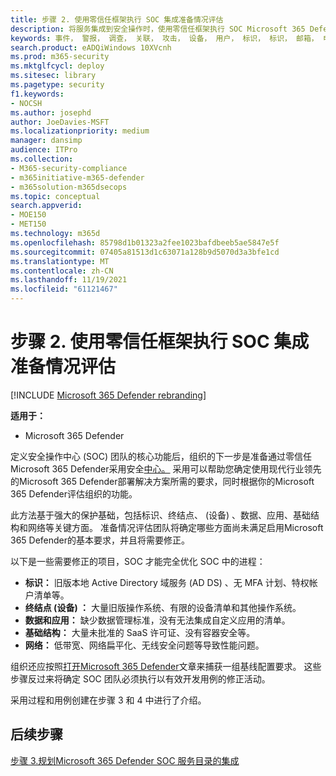 ```yaml
---
title: 步骤 2. 使用零信任框架执行 SOC 集成准备情况评估
description: 将服务集成到安全操作时，使用零信任框架执行 SOC Microsoft 365 Defender准备情况评估的基础知识。
keywords: 事件， 警报， 调查， 关联， 攻击， 设备， 用户， 标识， 标识， 邮箱， 电子邮件， 365， microsoft， m365， 事件响应， 网络攻击， secops， 安全操作， soc
search.product: eADQiWindows 10XVcnh
ms.prod: m365-security
ms.mktglfcycl: deploy
ms.sitesec: library
ms.pagetype: security
f1.keywords:
- NOCSH
ms.author: josephd
author: JoeDavies-MSFT
ms.localizationpriority: medium
manager: dansimp
audience: ITPro
ms.collection:
- M365-security-compliance
- m365initiative-m365-defender
- m365solution-m365dsecops
ms.topic: conceptual
search.appverid:
- MOE150
- MET150
ms.technology: m365d
ms.openlocfilehash: 85798d1b01323a2fee1023bafdbeeb5ae5847e5f
ms.sourcegitcommit: 07405a81513d1c63071a128b9d5070d3a3bfe1cd
ms.translationtype: MT
ms.contentlocale: zh-CN
ms.lasthandoff: 11/19/2021
ms.locfileid: "61121467"
---
```

# <a name="step-2-perform-a-soc-integration-readiness-assessment-using-the-zero-trust-framework"></a>步骤 2. 使用零信任框架执行 SOC 集成准备情况评估

[!INCLUDE [Microsoft 365 Defender rebranding](../includes/microsoft-defender.md)]

**适用于：**
- Microsoft 365 Defender

定义安全操作中心 (SOC) 团队的核心功能后，组织的下一步是准备通过零信任Microsoft 365 Defender采用安全[中心。](/security/zero-trust/) 采用可以帮助您确定使用现代行业领先的Microsoft 365 Defender部署解决方案所需的要求，同时根据你的Microsoft 365 Defender评估组织的功能。

此方法基于强大的保护基础，包括标识、终结点、 (设备) 、数据、应用、基础结构和网络等关键方面。 准备情况评估团队将确定哪些方面尚未满足启用Microsoft 365 Defender的基本要求，并且将需要修正。

以下是一些需要修正的项目，SOC 才能完全优化 SOC 中的进程：

- **标识：** 旧版本地 Active Directory 域服务 (AD DS) 、无 MFA 计划、特权帐户清单等。
- **终结点 (设备) ：** 大量旧版操作系统、有限的设备清单和其他操作系统。
- **数据和应用：**  缺少数据管理标准，没有无法集成自定义应用的清单。
- **基础结构：** 大量未批准的 SaaS 许可证、没有容器安全等。
- **网络：** 低带宽、网络扁平化、无线安全问题等导致性能问题。

组织还应按照[打开Microsoft 365 Defender](m365d-enable.md)文章来捕获一组基线配置要求。 这些步骤反过来将确定 SOC 团队必须执行以有效开发用例的修正活动。 

采用过程和用例创建在步骤 3 和 4 中进行了介绍。

## <a name="next-step"></a>后续步骤

[步骤 3.规划Microsoft 365 Defender SOC 服务目录的集成](integrate-microsoft-365-defender-secops-services.md)
